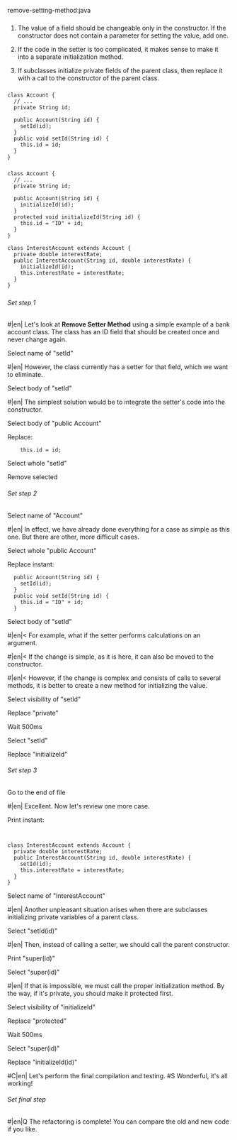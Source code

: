 remove-setting-method:java

###

1. The value of a field should be changeable only in the constructor. If the constructor does not contain a parameter for setting the value, add one.

2. If the code in the setter is too complicated, it makes sense to make it into a separate initialization method.

3. If subclasses initialize private fields of the parent class, then replace it with a call to the constructor of the parent class.



###

```
class Account {
  // ...
  private String id;

  public Account(String id) {
    setId(id);
  }
  public void setId(String id) {
    this.id = id;
  }
}
```

###

```
class Account {
  // ...
  private String id;

  public Account(String id) {
    initializeId(id);
  }
  protected void initializeId(String id) {
    this.id = "ID" + id;
  }
}

class InterestAccount extends Account {
  private double interestRate;
  public InterestAccount(String id, double interestRate) {
    initializeId(id);
    this.interestRate = interestRate;
  }
}
```

###

###### Set step 1


#|en| Let's look at <b>Remove Setter Method</b> using a simple example of a bank account class. The class has an ID field that should be created once and never change again.

Select name of "setId"


#|en| However, the class currently has a setter for that field, which we want to eliminate.

Select body of "setId"


#|en| The simplest solution would be to integrate the setter's code into the constructor.

Select body of "public Account"

Replace:
```
    this.id = id;
```

Select whole "setId"

Remove selected

###### Set step 2

Select name of "Account"


#|en| In effect, we have already done everything for a case as simple as this one. But there are other, more difficult cases.

Select whole "public Account"

Replace instant:
```
  public Account(String id) {
    setId(id);
  }
  public void setId(String id) {
    this.id = "ID" + id;
  }

```

Select body of "setId"


#|en|< For example, what if the setter performs calculations on an argument.


#|en|< If the change is simple, as it is here, it can also be moved to the constructor.


#|en|< However, if the change is complex and consists of calls to several methods, it is better to create a new method for initializing the value.

Select visibility of "setId"

Replace "private"

Wait 500ms

Select "setId"

Replace "initializeId"

###### Set step 3

Go to the end of file


#|en| Excellent. Now let's review one more case.

Print instant:
```


class InterestAccount extends Account {
  private double interestRate;
  public InterestAccount(String id, double interestRate) {
    setId(id);
    this.interestRate = interestRate;
  }
}
```

Select name of "InterestAccount"


#|en| Another unpleasant situation arises when there are subclasses initializing private variables of a parent class.

Select "setId(id)"


#|en| Then, instead of calling a setter, we should call the parent constructor.

Print "super(id)"

Select "super(id)"


#|en| If that is impossible, we must call the proper initialization method. By the way, if it's private, you should make it protected first.

Select visibility of "initializeId"

Replace "protected"

Wait 500ms

Select "super(id)"

Replace "initializeId(id)"


#C|en| Let's perform the final compilation and testing.
#S Wonderful, it's all working!


###### Set final step


#|en|Q The refactoring is complete! You can compare the old and new code if you like.
